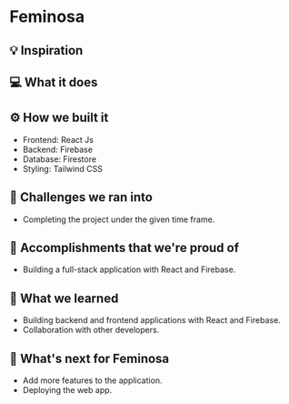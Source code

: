 # Feminosa

## 💡 Inspiration

## 💻 What it does

## ⚙️ How we built it

- Frontend: React Js
- Backend: Firebase
- Database: Firestore
- Styling: Tailwind CSS

## 🧠 Challenges we ran into

- Completing the project under the given time frame.

## 🏅 Accomplishments that we're proud of

- Building a full-stack application with React and Firebase.

## 📖 What we learned

- Building backend and frontend applications with React and Firebase.
- Collaboration with other developers.

## 🚀 What's next for Feminosa

- Add more features to the application.
- Deploying the web app.
